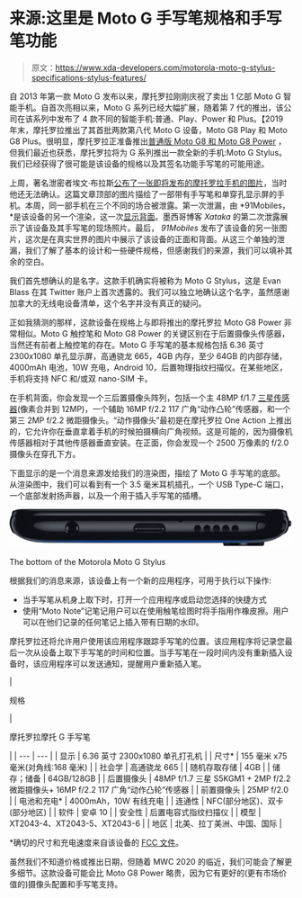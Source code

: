 # 来源:这里是 Moto G 手写笔规格和手写笔功能

> 原文：<https://www.xda-developers.com/motorola-moto-g-stylus-specifications-stylus-features/>

自 2013 年第一款 Moto G 发布以来，摩托罗拉刚刚庆祝了卖出 1 亿部 Moto G 智能手机。自首次亮相以来，Moto G 系列已经大幅扩展，随着第 7 代的推出，该公司在该系列中发布了 4 款不同的智能手机:普通、Play、Power 和 Plus。【2019 年末，摩托罗拉推出了其首批两款第八代 Moto G 设备，Moto G8 Play 和 Moto G8 Plus。很明显，摩托罗拉正准备推出[普通版 Moto G8 和 Moto G8 Power](https://www.xda-developers.com/motorola-moto-g8-power-leaked-specifications/) ，但我们最近也获悉，摩托罗拉将为 G 系列推出一款全新的手机:Moto G Stylus。我们已经获得了很可能是该设备的规格以及其签名功能手写笔的可能用途。

上周，著名泄密者埃文·布拉斯[公布了一张即将发布的摩托罗拉手机的图片](https://www.xda-developers.com/motorola-next-phone-stylus/)，当时他还无法确认。这篇文章顶部的图片描绘了一部带有手写笔和单穿孔显示屏的手机。本周，同一部手机在三个不同的场合被泄露。第一次泄漏，由 *91Mobiles，*是该设备的另一个渲染，这一次[显示背面](https://www.xda-developers.com/moto-g8-power-renders-motorola-stylus-phone/)。墨西哥博客 *Xataka* 的第二次泄露展示了该设备及其手写笔的现场照片。最后， *91Mobiles* 发布了该设备的另一张图片，这次是在真实世界的图片中展示了该设备的正面和背面。从这三个单独的泄漏，我们了解了基本的设计和一些硬件规格，但感谢我们的来源，我们可以填补其余的空白。

我们首先想确认的是名字。这款手机确实将被称为 Moto G Stylus，这是 Evan Blass 在其 Twitter 账户上首次透露的。我们可以独立地确认这个名字，虽然感谢加拿大的无线电设备清单，这个名字并没有真正的疑问。

正如我猜测的那样，这款设备在规格上与即将推出的摩托罗拉 Moto G8 Power 非常相似。Moto G 触控笔和 Moto G8 Power 的关键区别在于后置摄像头传感器，当然还有前者上触控笔的存在。Moto G 手写笔的基本规格包括 6.36 英寸 2300x1080 单孔显示屏，高通骁龙 665，4GB 内存，至少 64GB 的内部存储，4000mAh 电池，10W 充电，Android 10，后置物理指纹扫描仪。在某些地区，手机将支持 NFC 和/或双 nano-SIM 卡。

在手机背面，你会发现一个三后置摄像头阵列，包括一个主 48MP f/1.7 [三星传感器](https://www.xda-developers.com/samsung-32mp-48mp-isocell-camera-sensors/)(像素合并到 12MP)，一个辅助 16MP f/2.2 117 广角“动作凸轮”传感器，和一个第三 2MP f/2.2 微距摄像头。“动作摄像头”最初是在摩托罗拉 One Action 上推出的，它允许你在垂直拿着手机的时候拍摄横向广角视频。这是可能的，因为摄像机传感器相对于其他传感器垂直安装。在正面，你会发现一个 2500 万像素的 f/2.0 摄像头在穿孔下方。

下面显示的是一个消息来源发给我们的渲染图，描绘了 Moto G 手写笔的底部。从渲染图中，我们可以看到有一个 3.5 毫米耳机插孔，一个 USB Type-C 端口，一个底部发射扬声器，以及一个用于插入手写笔的插槽。

 <picture>![Motorola Moto G Stylus bottom](img/181d28d940cbe3752d400a871e562342.png)</picture> 

The bottom of the Motorola Moto G Stylus

根据我们的消息来源，该设备上有一个新的应用程序，可用于执行以下操作:

*   当手写笔从机身上取下时，打开一个应用程序或启动您选择的快捷方式
*   使用“Moto Note”记笔记用户可以在使用触笔绘图时将手指用作橡皮擦。用户可以在他们记录的任何笔记上插入带有日期的水印。

摩托罗拉还将允许用户使用该应用程序跟踪手写笔的位置。该应用程序将记录您最后一次从设备上取下手写笔的时间和位置。当手写笔在一段时间内没有重新插入设备时，该应用程序可以发送通知，提醒用户重新插入笔。

| 

规格

 | 

摩托罗拉摩托 G 手写笔

 |
| --- | --- |
| 显示 | 6.36 英寸 2300x1080 单孔打孔机 |
| 尺寸* | 155 毫米 x75 毫米(对角线:168 毫米) |
| 社会学 | 高通骁龙 665 |
| 随机存取存储 | 4GB |
| 储存；储备 | 64GB/128GB |
| 后置摄像头 | 48MP f/1.7 三星 S5KGM1 + 2MP f/2.2 微距摄像头+ 16MP f/2.2 117 广角“动作凸轮”传感器 |
| 前置摄像头 | 25MP f/2.0 |
| 电池和充电* | 4000mAh，10W 有线充电 |
| 连通性 | NFC(部分地区)、双卡(部分地区) |
| 软件 | 安卓 10 |
| 安全性 | 后置电容式指纹扫描仪 |
| 模型 | XT2043-4、XT2043-5、XT2043-6 |
| 地区 | 北美、拉丁美洲、中国、国际 |

*确切的尺寸和充电速度来自该设备的 [FCC 文件](https://fccid.io/IHDT56YN1)。

虽然我们不知道价格或推出日期，但随着 MWC 2020 的临近，我们可能会了解更多细节。这款设备可能会比 Moto G8 Power 略贵，因为它有更好的(更有市场价值的)摄像头配置和手写笔支持。